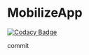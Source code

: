 # MobilizeApp

[![Codacy Badge](https://api.codacy.com/project/badge/Grade/5301036013ca418eb2a09dd970ee81ff)](https://app.codacy.com/manual/emilibellot/MobilizeApp?utm_source=github.com&utm_medium=referral&utm_content=emilibellot/MobilizeApp&utm_campaign=Badge_Grade_Dashboard)

commit
